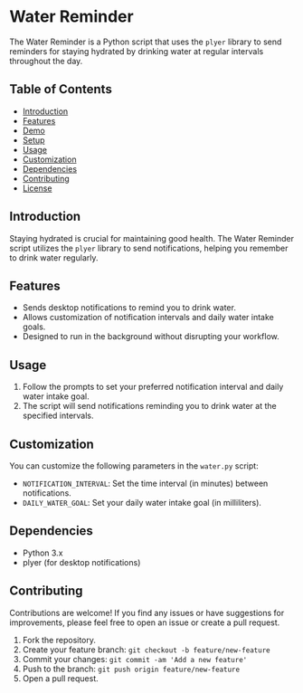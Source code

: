 # Water Reminder

The Water Reminder is a Python script that uses the `plyer` library to send reminders for staying hydrated by drinking water at regular intervals throughout the day.

## Table of Contents
- [Introduction](#introduction)
- [Features](#features)
- [Demo](#demo)
- [Setup](#setup)
- [Usage](#usage)
- [Customization](#customization)
- [Dependencies](#dependencies)
- [Contributing](#contributing)
- [License](#license)

## Introduction

Staying hydrated is crucial for maintaining good health. The Water Reminder script utilizes the `plyer` library to send notifications, helping you remember to drink water regularly.

## Features

- Sends desktop notifications to remind you to drink water.
- Allows customization of notification intervals and daily water intake goals.
- Designed to run in the background without disrupting your workflow.

## Usage

1. Follow the prompts to set your preferred notification interval and daily water intake goal.
2. The script will send notifications reminding you to drink water at the specified intervals.

## Customization

You can customize the following parameters in the `water.py` script:

- `NOTIFICATION_INTERVAL`: Set the time interval (in minutes) between notifications.
- `DAILY_WATER_GOAL`: Set your daily water intake goal (in milliliters).

## Dependencies

- Python 3.x
- plyer (for desktop notifications)

## Contributing

Contributions are welcome! If you find any issues or have suggestions for improvements, please feel free to open an issue or create a pull request.

1. Fork the repository.
2. Create your feature branch: `git checkout -b feature/new-feature`
3. Commit your changes: `git commit -am 'Add a new feature'`
4. Push to the branch: `git push origin feature/new-feature`
5. Open a pull request.


